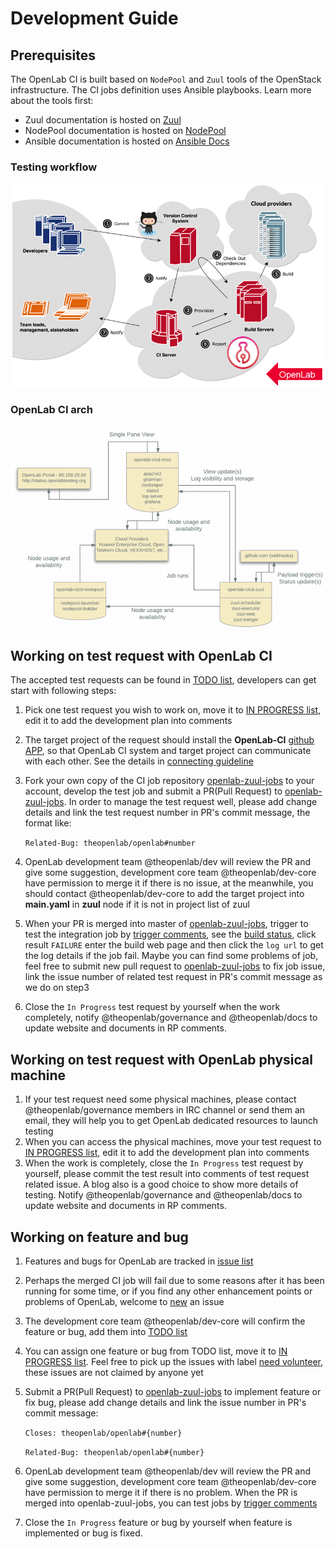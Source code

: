 # Development Guide

## Prerequisites

The OpenLab CI is built based on `NodePool` and `Zuul` tools of the OpenStack infrastructure. The CI jobs definition uses Ansible playbooks. Learn more about the tools first:

* Zuul documentation is hosted on [Zuul](https://zuul-ci.org)
* NodePool documentation is hosted on [NodePool](https://zuul-ci.org/docs/nodepool/)
* Ansible documentation is hosted on [Ansible Docs](https://docs.ansible.com/)

### Testing workflow

![](../.gitbook/assets/testing_workflow%20%281%29.png)

### OpenLab CI arch

![](../.gitbook/assets/openlab_ci_arch.png)

## Working on test request with OpenLab CI

The accepted test requests can be found in [TODO list](https://github.com/orgs/theopenlab/projects/1#column-1860008), developers can get start with following steps:

1. Pick one test request you wish to work on, move it to [IN PROGRESS list](https://github.com/orgs/theopenlab/projects/1#column-1860011), edit it to add the development plan into comments
2. The target project of the request should install the **OpenLab-CI** [github APP](https://github.com/apps/theopenlab-ci), so that OpenLab CI system and target project can communicate with each other. See the details in [connecting guideline](connect-to-openlab.md)
3. Fork your own copy of the CI job repository [openlab-zuul-jobs](https://github.com/theopenlab/openlab-zuul-jobs) to your account, develop the test job and submit a PR\(Pull Request\) to [openlab-zuul-jobs](https://github.com/theopenlab/openlab-zuul-jobs). In order to manage the test request well, please add change details and link the test request number in PR's commit message, the format like:

   `Related-Bug: theopenlab/openlab#number`

4. OpenLab development team @theopenlab/dev will review the PR and give some suggestion, development core team @theopenlab/dev-core have permission to merge it if there is no issue, at the meanwhile, you should contact @theopenlab/dev-core to add the target project into **main.yaml** in **zuul** node if it is not in project list of zuul
5. When your PR is merged into master of [openlab-zuul-jobs](https://github.com/theopenlab/openlab-zuul-jobs), trigger to test the integration job by [trigger comments](supported-trigger-comments.md), see the [build status](http://status.openlabtesting.org/builds), click result `FAILURE` enter the build web page and then click the `log url` to get the log details if the job fail. Maybe you can find some problems of job, feel free to submit new pull request to [openlab-zuul-jobs](https://github.com/theopenlab/openlab-zuul-jobs/pulls) to fix job issue, link the issue number of related test request in PR's commit message as we do on step3  
6. Close the `In Progress` test request by yourself when the work completely, notify @theopenlab/governance and @theopenlab/docs to update website and documents in RP comments.

## Working on test request with OpenLab physical machine

1. If your test request need some physical machines, please contact @theopenlab/governance members in IRC channel or send them an email, they will help you to get OpenLab dedicated resources to launch testing
2. When you can access the physical machines, move your test request to [IN PROGRESS list](https://github.com/orgs/theopenlab/projects/1#column-1860011), edit it to add the development plan into comments
3. When the work is completely, close the `In Progress` test request by yourself, please commit the test result into comments of test request related issue. A blog also is a good choice to show more details of testing. Notify @theopenlab/governance and @theopenlab/docs to update website and documents in RP comments.

## Working on feature and bug

1. Features and bugs for OpenLab are tracked in [issue list](https://github.com/theopenlab/openlab/issues) 
2. Perhaps the merged CI job will fail due to some reasons after it has been running for some time, or if you find any other enhancement points or problems of OpenLab, welcome to [new](https://github.com/theopenlab/openlab/issues/new/choose) an issue
3. The development core team @theopenlab/dev-core will confirm the feature or bug, add them into [TODO list](https://github.com/orgs/theopenlab/projects/1#column-1860008)
4. You can assign one feature or bug from TODO list, move it to [IN PROGRESS list](https://github.com/orgs/theopenlab/projects/1#column-1860011). Feel free to pick up the issues with label [need volunteer](https://github.com/theopenlab/openlab/labels/need%20volunteer), these issues are not claimed by anyone yet 
5. Submit a PR\(Pull Request\) to [openlab-zuul-jobs](https://github.com/theopenlab/openlab-zuul-jobs) to implement feature or fix bug, please add change details and link the issue number in PR's commit message:

   `Closes: theopenlab/openlab#{number}`

   `Related-Bug: theopenlab/openlab#{number}`

6. OpenLab development team @theopenlab/dev will review the PR and give some suggestion, development core team @theopenlab/dev-core have permission to merge it if there is no problem. When the PR is merged into openlab-zuul-jobs, you can test jobs by [trigger comments](supported-trigger-comments.md)
7. Close the `In Progress` feature or bug by yourself when feature is implemented or bug is fixed.

